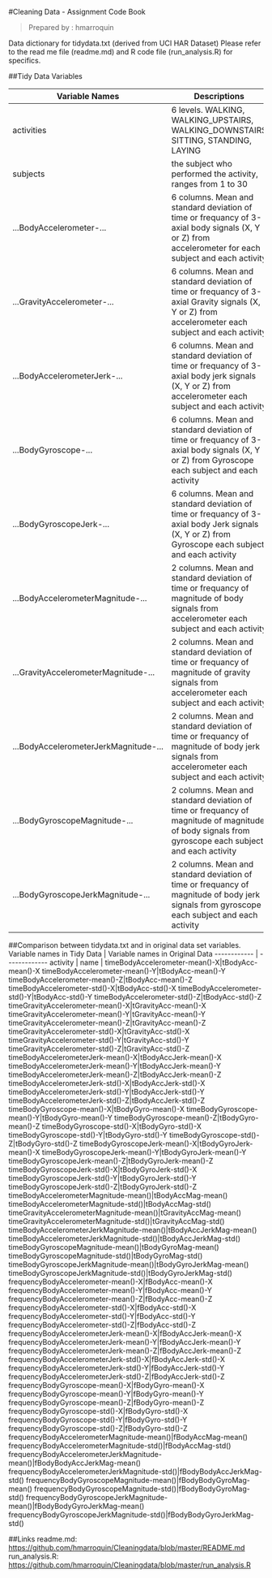 #Cleaning Data - Assignment Code Book


>Prepared by : hmarroquin


Data dictionary for tidydata.txt (derived from UCI HAR Dataset)
Please refer to the read me file (readme.md) and R code file (run_analysis.R) for specifics.

##Tidy Data Variables

Variable Names | Descriptions
------------ | -------------
activities| 6 levels. WALKING, WALKING_UPSTAIRS, WALKING_DOWNSTAIRS SITTING, STANDING, LAYING
subjects| the subject who performed the activity, ranges from 1 to 30
...BodyAccelerometer-...| 6 columns. Mean and standard deviation of time or frequancy of 3-axial body signals (X, Y or Z) from accelerometer for each subject and each activity
...GravityAccelerometer-...| 6 columns. Mean and standard deviation of time or frequancy of 3-axial Gravity signals (X, Y or Z) from accelerometer each subject and each activity
...BodyAccelerometerJerk-...| 6 columns. Mean and standard deviation of time or frequancy of 3-axial body jerk signals (X, Y or Z) from accelerometer each subject and each activity
...BodyGyroscope-...| 6 columns. Mean and standard deviation of time or frequancy of 3-axial body signals (X, Y or Z) from Gyroscope each subject and each activity
...BodyGyroscopeJerk-...| 6 columns. Mean and standard deviation of time or frequancy of 3-axial body Jerk signals (X, Y or Z) from Gyroscope each subject and each activity
...BodyAccelerometerMagnitude-...| 2 columns. Mean and standard deviation of time or frequancy of magnitude of body signals from accelerometer each subject and each activity
...GravityAccelerometerMagnitude-...| 2 columns. Mean and standard deviation of time or frequancy of magnitude of gravity signals from accelerometer each subject and each activity
...BodyAccelerometerJerkMagnitude-...| 2 columns. Mean and standard deviation of time or frequancy of magnitude of body jerk signals from accelerometer each subject and each activity
...BodyGyroscopeMagnitude-...| 2 columns. Mean and standard deviation of time or frequancy of magnitude of magnitude of body signals from gyroscope each subject and each activity
...BodyGyroscopeJerkMagnitude-...| 2 columns. Mean and standard deviation of time or frequancy of magnitude of body jerk signals from gyroscope each subject and each activity


##Comparison between tidydata.txt and in original data set variables.
Variable names in Tidy Data | Variable names in Original Data
------------ | -------------
activity   | 
name     | 
timeBodyAccelerometer-mean()-X|tBodyAcc-mean()-X
timeBodyAccelerometer-mean()-Y|tBodyAcc-mean()-Y
timeBodyAccelerometer-mean()-Z|tBodyAcc-mean()-Z
timeBodyAccelerometer-std()-X|tBodyAcc-std()-X
timeBodyAccelerometer-std()-Y|tBodyAcc-std()-Y
timeBodyAccelerometer-std()-Z|tBodyAcc-std()-Z
timeGravityAccelerometer-mean()-X|tGravityAcc-mean()-X
timeGravityAccelerometer-mean()-Y|tGravityAcc-mean()-Y
timeGravityAccelerometer-mean()-Z|tGravityAcc-mean()-Z
timeGravityAccelerometer-std()-X|tGravityAcc-std()-X
timeGravityAccelerometer-std()-Y|tGravityAcc-std()-Y
timeGravityAccelerometer-std()-Z|tGravityAcc-std()-Z
timeBodyAccelerometerJerk-mean()-X|tBodyAccJerk-mean()-X
timeBodyAccelerometerJerk-mean()-Y|tBodyAccJerk-mean()-Y
timeBodyAccelerometerJerk-mean()-Z|tBodyAccJerk-mean()-Z
timeBodyAccelerometerJerk-std()-X|tBodyAccJerk-std()-X
timeBodyAccelerometerJerk-std()-Y|tBodyAccJerk-std()-Y
timeBodyAccelerometerJerk-std()-Z|tBodyAccJerk-std()-Z
timeBodyGyroscope-mean()-X|tBodyGyro-mean()-X
timeBodyGyroscope-mean()-Y|tBodyGyro-mean()-Y
timeBodyGyroscope-mean()-Z|tBodyGyro-mean()-Z
timeBodyGyroscope-std()-X|tBodyGyro-std()-X
timeBodyGyroscope-std()-Y|tBodyGyro-std()-Y
timeBodyGyroscope-std()-Z|tBodyGyro-std()-Z
timeBodyGyroscopeJerk-mean()-X|tBodyGyroJerk-mean()-X
timeBodyGyroscopeJerk-mean()-Y|tBodyGyroJerk-mean()-Y
timeBodyGyroscopeJerk-mean()-Z|tBodyGyroJerk-mean()-Z
timeBodyGyroscopeJerk-std()-X|tBodyGyroJerk-std()-X
timeBodyGyroscopeJerk-std()-Y|tBodyGyroJerk-std()-Y
timeBodyGyroscopeJerk-std()-Z|tBodyGyroJerk-std()-Z
timeBodyAccelerometerMagnitude-mean()|tBodyAccMag-mean()
timeBodyAccelerometerMagnitude-std()|tBodyAccMag-std()
timeGravityAccelerometerMagnitude-mean()|tGravityAccMag-mean()
timeGravityAccelerometerMagnitude-std()|tGravityAccMag-std()
timeBodyAccelerometerJerkMagnitude-mean()|tBodyAccJerkMag-mean()
timeBodyAccelerometerJerkMagnitude-std()|tBodyAccJerkMag-std()
timeBodyGyroscopeMagnitude-mean()|tBodyGyroMag-mean()
timeBodyGyroscopeMagnitude-std()|tBodyGyroMag-std()
timeBodyGyroscopeJerkMagnitude-mean()|tBodyGyroJerkMag-mean()
timeBodyGyroscopeJerkMagnitude-std()|tBodyGyroJerkMag-std()
frequencyBodyAccelerometer-mean()-X|fBodyAcc-mean()-X
frequencyBodyAccelerometer-mean()-Y|fBodyAcc-mean()-Y
frequencyBodyAccelerometer-mean()-Z|fBodyAcc-mean()-Z
frequencyBodyAccelerometer-std()-X|fBodyAcc-std()-X
frequencyBodyAccelerometer-std()-Y|fBodyAcc-std()-Y
frequencyBodyAccelerometer-std()-Z|fBodyAcc-std()-Z
frequencyBodyAccelerometerJerk-mean()-X|fBodyAccJerk-mean()-X
frequencyBodyAccelerometerJerk-mean()-Y|fBodyAccJerk-mean()-Y
frequencyBodyAccelerometerJerk-mean()-Z|fBodyAccJerk-mean()-Z
frequencyBodyAccelerometerJerk-std()-X|fBodyAccJerk-std()-X
frequencyBodyAccelerometerJerk-std()-Y|fBodyAccJerk-std()-Y
frequencyBodyAccelerometerJerk-std()-Z|fBodyAccJerk-std()-Z
frequencyBodyGyroscope-mean()-X|fBodyGyro-mean()-X
frequencyBodyGyroscope-mean()-Y|fBodyGyro-mean()-Y
frequencyBodyGyroscope-mean()-Z|fBodyGyro-mean()-Z
frequencyBodyGyroscope-std()-X|fBodyGyro-std()-X
frequencyBodyGyroscope-std()-Y|fBodyGyro-std()-Y
frequencyBodyGyroscope-std()-Z|fBodyGyro-std()-Z
frequencyBodyAccelerometerMagnitude-mean()|fBodyAccMag-mean()
frequencyBodyAccelerometerMagnitude-std()|fBodyAccMag-std()
frequencyBodyAccelerometerJerkMagnitude-mean()|fBodyBodyAccJerkMag-mean()
frequencyBodyAccelerometerJerkMagnitude-std()|fBodyBodyAccJerkMag-std()
frequencyBodyGyroscopeMagnitude-mean()|fBodyBodyGyroMag-mean()
frequencyBodyGyroscopeMagnitude-std()|fBodyBodyGyroMag-std()
frequencyBodyGyroscopeJerkMagnitude-mean()|fBodyBodyGyroJerkMag-mean()
frequencyBodyGyroscopeJerkMagnitude-std()|fBodyBodyGyroJerkMag-std()

##Links
readme.md: https://github.com/hmarroquin/Cleaningdata/blob/master/README.md
run_analysis.R: https://github.com/hmarroquin/Cleaningdata/blob/master/run_analysis.R
